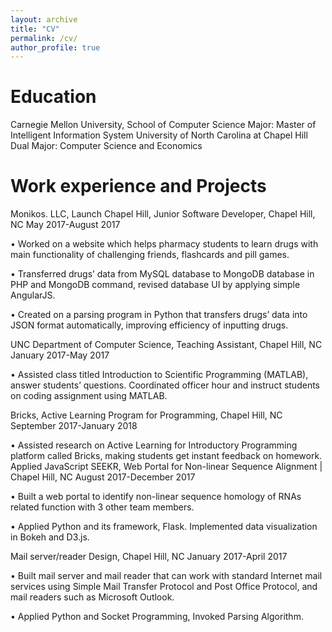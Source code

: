 ```yaml
---
layout: archive
title: "CV"
permalink: /cv/
author_profile: true
---
```



Education
======
Carnegie Mellon University, School of Computer Science
    Major: Master of Intelligent Information System
University of North Carolina at Chapel Hill
    Dual Major: Computer Science and Economics

Work experience and Projects
======

Monikos. LLC, Launch Chapel Hill, Junior Software Developer, Chapel Hill, NC   May 2017-August 2017

• Worked on a website which helps pharmacy students to learn drugs with main functionality of
challenging friends, flashcards and pill games.

• Transferred drugs’ data from MySQL database to MongoDB database in PHP and MongoDB
command, revised database UI by applying simple AngularJS.

• Created on a parsing program in Python that transfers drugs’ data into JSON format automatically,
improving efficiency of inputting drugs.


UNC Department of Computer Science, Teaching Assistant, Chapel Hill, NC   January 2017-May 2017

• Assisted class titled Introduction to Scientific Programming (MATLAB), answer students’ questions.
Coordinated officer hour and instruct students on coding assignment using MATLAB.


Bricks, Active Learning Program for Programming, Chapel Hill, NC September 2017-January 2018

• Assisted research on Active Learning for Introductory Programming
platform called Bricks, making students get instant feedback on homework. Applied JavaScript
SEEKR, Web Portal for Non-linear Sequence Alignment | Chapel Hill, NC August 2017-December 2017

• Built a web portal to identify non-linear sequence homology of RNAs related function with 3 other team
members. 

• Applied Python and its framework, Flask. Implemented data visualization in Bokeh and D3.js.


Mail server/reader Design, Chapel Hill, NC January 2017-April 2017

• Built mail server and mail reader that can work with standard Internet mail services using Simple Mail
Transfer Protocol and Post Office Protocol, and mail readers such as Microsoft Outlook.

• Applied Python and Socket Programming, Invoked Parsing Algorithm.
